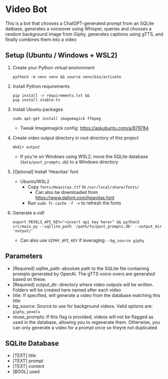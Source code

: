 # Video Bot
This is a bot that chooses a ChatGPT-generated prompt
from an SQLite datbase, generates a voiceover using Whisper, queries and chooses a random background image from Giphy, generates captions using
gTTS, and finally combines them into a video

## Setup (Ubuntu / Windows + WSL2)
1. Create your Python virtual environment

    ```
    python3 -m venv venv && source venv/bin/activate
    ```

1. Install Python requirements

    ```
    pip install -r requirements.txt &&
    pip install stable-ts
    ```

1. Install Ubuntu packages

    ```
    sudo apt-get install imagemagick ffmpeg
    ```
    - Tweak Imagemagick config: https://askubuntu.com/a/879784

1. Create video output directory in root directory of this project
    ```
    mkdir output
    ```
    - If you're on Windows using WSL2, move the SQLite database (`data/post_prompts.db`) to a Windows directory

1. [Optional] Install 'Heavitas' font
    - Ubuntu/WSL2
        - Copy `fonts/Heavitas.ttf` to `/usr/local/share/fonts/`
            - Can also be downloaded from https://www.dafont.com/heavitas.font
        - Run `sudo fc-cache -f -v` to refresh the fonts

1. Generate a vid!
    ```
    export PEXELS_API_KEY="<insert api key here>" && python3 src/main.py --sqllite_path '/path/to/post_prompts.db' --output_dir 'output/'
    ```
    - Can also use `GIPHY_API_KEY` if leveraging `--bg_source giphy`

## Parameters
- [Required] sqllite_path: absolute path to the SQLite file containing prompts generated by OpenAI. The gTTS voice-overs are generated based on these.
- [Required] output_dir: directory where video outputs will be written. Folders will be created here named after each video
- title: If specified, will generate a video from the database matching this title
- bg_source: Source to use for background videos. Valid options are: `giphy`, `pexels`
- reuse_prompts: If this flag is provided, videos will not be flagged as used in the database, allowing you to regenerate them. Otherwise, you can only generate a video for a prompt once so theyre not duplicated

## SQLite Database

- [TEXT] title
- [TEXT] prompt
- [TEXT] content
- [BOOL] used
